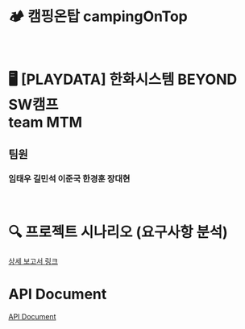 # 🏕️ 캠핑온탑 campingOnTop

<br>

# 🖥️ [PLAYDATA] 한화시스템 BEYOND SW캠프 <br> team MTM
## 팀원
### 임태우 길민석 이준국 한경훈 장대현

<br>

# 🔍 프로젝트 시나리오 (요구사항 분석)
[상세 보고서 링크](https://tessssssssy.notion.site/Project1-DB-REPORT-81f90c97cc1647a5b654c0903f8cb3c6?pvs=4)

# API Document
[API Document](https://www.notion.so/tessssssssy/campingOnTop-API-Document-27e40baf785a49859fa3dd66f30c296b)
